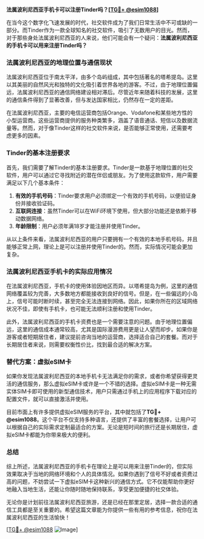 **法属波利尼西亚手机卡可以注册Tinder吗？[[TG💪+ @esim1088](https://t.me/s/esim1088)]**

在当今这个数字化飞速发展的时代，社交软件成为了我们日常生活中不可或缺的一部分。而Tinder作为一款全球知名的社交软件，吸引了无数用户的目光。然而，对于那些身处法属波利尼西亚的人来说，他们可能会有一个疑问：**法属波利尼西亚的手机卡可以用来注册Tinder吗？**

### 法属波利尼西亚的地理位置与通信现状

法属波利尼西亚位于南太平洋，由多个岛屿组成，其中包括著名的塔希提岛。这里以其美丽的自然风光和独特的文化吸引着世界各地的游客。不过，由于地理位置偏远，法属波利尼西亚的通信网络建设相对滞后。尽管近年来随着科技的发展，这里的通信条件得到了显著改善，但与发达国家相比，仍然存在一定的差距。

在法属波利尼西亚，主要的电信运营商包括Orange、Vodafone和某些地方性的小型运营商。这些运营商提供的服务种类繁多，涵盖了语音通话、短信以及数据流量等。然而，对于像Tinder这样的社交软件来说，是否能够正常使用，还需要考虑更多的因素。

### Tinder的基本注册要求

首先，我们需要了解Tinder的基本注册要求。Tinder是一款基于地理位置的社交软件，用户可以通过它寻找附近的潜在伴侣或朋友。为了使用这款软件，用户需要满足以下几个基本条件：

1. **有效的手机号码**：Tinder要求用户必须绑定一个有效的手机号码，以便验证身份并接收验证码。
2. **互联网连接**：虽然Tinder可以在WiFi环境下使用，但大部分功能还是依赖于移动数据网络。
3. **年龄限制**：用户必须年满18岁才能注册并使用Tinder。

从以上条件来看，法属波利尼西亚的用户只要拥有一个有效的本地手机号码，并且能够正常上网，理论上是可以注册并使用Tinder的。然而，实际情况可能会更加复杂。

### 法属波利尼西亚手机卡的实际应用情况

在法属波利尼西亚，手机卡的使用体验因地区而异。以塔希提岛为例，这里的通信网络覆盖较为完善，大多数地方都能接收到良好的信号。但是，在一些偏远的小岛上，信号可能时断时续，甚至完全无法连接到网络。因此，如果你所在的区域网络状况不佳，即使有手机卡，也可能无法顺利注册和使用Tinder。

此外，法属波利尼西亚的手机卡资费也是一个需要注意的问题。由于地理位置偏远，这里的通信成本通常较高，尤其是国际漫游费用更是让人望而却步。如果你是游客或者短期居住者，建议提前咨询当地的运营商，选择适合自己的套餐。而对于长期居住者来说，则需要权衡性价比，找到最合适的解决方案。

### 替代方案：虚拟eSIM卡

如果你发现法属波利尼西亚的本地手机卡无法满足你的需求，或者你希望获得更灵活的通信服务，那么虚拟eSIM卡或许是一个不错的选择。虚拟eSIM卡是一种无需实体SIM卡即可使用的新型通信技术，用户只需通过手机上的应用程序下载对应的配置文件，就可以直接激活并使用。

目前市面上有许多提供虚拟eSIM服务的平台，其中就包括了**TG💪+ @esim1088**。这个平台不仅支持多种语言，还提供了丰富的套餐选择，让用户可以根据自己的实际需求定制最适合的方案。无论是短时间的旅行还是长期居住，虚拟eSIM卡都能为你带来极大的便利。

### 总结

综上所述，法属波利尼西亚的手机卡在理论上是可以用来注册Tinder的，但实际效果取决于当地的网络环境和个人的具体情况。如果你遇到了信号不好或者资费过高的问题，不妨尝试一下虚拟eSIM卡这种新兴的通信方式。它不仅能帮助你更好地融入当地生活，还能让你随时随地保持联系，享受更加便捷的社交体验。

无论你是计划前往法属波利尼西亚旅游，还是已经在那里定居，选择一款合适的通信工具都是至关重要的。希望这篇文章能为你提供一些有用的参考信息，祝你在法属波利尼西亚的生活愉快！

[[TG💪+ @esim1088](https://t.me/s/esim1088) ![Image](https://i.postimg.cc/4NQfJmqS/Snipaste-2025-05-13-00-14-12.png)]